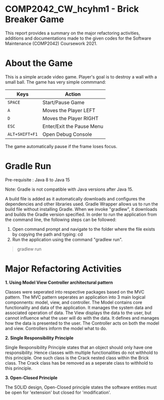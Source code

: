 # COMP2042_CW_hcyhm1 - Brick Breaker Game
This report provides a summary on the major refactoring activities, additions and documentations made to the given codes for the Software Maintenance (COMP2042) Coursework 2021.
# About the Game
This is a simple arcade video game. Player's goal is to destroy a wall with a small ball. The game has very simple commmand: 

|     Keys      |     Action    |
| ------------- | ------------- |
|`SPACE`|Start/Pause Game|
|`A`|Moves the Player LEFT|
|`D`|Moves the Player RIGHT|
|`ESC`|Enter/Exit the Pause Menu|
|`ALT+SHIFT+F1`|Open Debug Console|
 

The game automatically pause if the frame loses focus.
# Gradle Run

Pre-requisite : Java 8 to Java 15

Note: Gradle is not compatible with Java versions after Java 15.

A build file is added as it automatically downloads and configures the dependencies and other libraries used. Gradle Wrapper allows us to run the build file without installing Gradle. When we invoke "gradlew", it downloads and builds the Gradle version specified. In order to run the application from the command line, the following steps can be followed:

  1. Open command prompt and navigate to the folder where the file exists by copying the path and typing: cd <path>
  2. Run the application using the command "gradlew run".

 > gradlew run


# Major Refactoring Activities
**1. Using Model View Controller architectural pattern**

Classes were seperated into respective packages based on the MVC pattern. The MVC pattern seperates an application into 3 main logical componnents: model, view, and controller.
The Model contains core functionality and data of the application. It manages the system data and associated operation of data.
The View displays the data to the user, but cannot influence what the user will do with the data. It defines and manages how the data is presented to the user.
The Controller acts on both the model and view. Controllers inform the model what to do.


**2. Single Responsibility Principle**
  
  Single Responsibility Principle states that an object should only have one responsibility. Hence classes with multiple functionalities do not withhold to this principle.
  One such class is the Crack nested class within the Brick class. The Crack class has be removed as a seperate class to withhold to this principle.
  

**3. Open-Closed Principle**
  
  The SOLID design, Open-Closed principle states the software entities must be open for 'extension' but closed for 'modification'.
